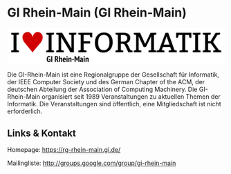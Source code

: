 # GI Rhein-Main (GI Rhein-Main)
![GI Rhein-Main](./girheinmain.logo.png)

Die GI-Rhein-Main ist eine Regionalgruppe der
Gesellschaft für Informatik, der IEEE Computer Society und des
German Chapter of the ACM, der deutschen Abteilung der Association
of Computing Machinery. Die GI-Rhein-Main organisiert seit 1989
Veranstaltungen zu aktuellen Themen der Informatik. Die
Veranstaltungen sind öffentlich, eine Mitgliedschaft ist nicht
erforderlich.


## Links &amp; Kontakt

Homepage: <https://rg-rhein-main.gi.de/>







Mailingliste: <http://groups.google.com/group/gi-rhein-main>


